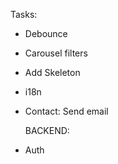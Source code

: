 Tasks:

- Debounce
- Carousel filters
- Add Skeleton
- i18n
- Contact: Send email

  BACKEND:

- Auth
